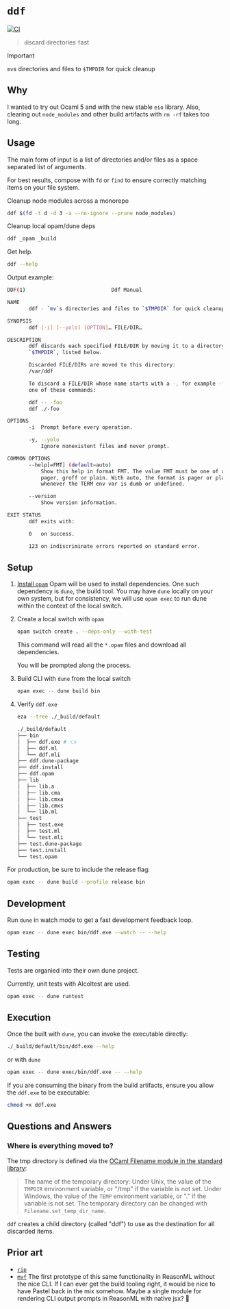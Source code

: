 # `ddf`

[![CI](https://github.com/chrstntdd/ddf/actions/workflows/build.yml/badge.svg?branch=main)](https://github.com/chrstntdd/ddf/actions/workflows/build.yml)

> `d`iscard `d`irectories `f`ast

> [!IMPORTANT]
> `mv`s directories and files to `$TMPDIR` for quick cleanup

## Why

I wanted to try out Ocaml 5 and with the new stable `eio` library. Also, clearing out `node_modules` and other build artifacts with `rm -rf` takes too long.

## Usage

The main form of input is a list of directories and/or files as a space separated list of arguments.

For best results, compose with `fd` or `find` to ensure correctly matching items on your file system.

Cleanup node modules across a monorepo

```sh
ddf $(fd -t d -d 3 -a --no-ignore --prune node_modules)
```

Cleanup local opam/dune deps

```sh
ddf _opam _build
```

Get help.

```sh
ddf --help
```

Output example:

```sh
DDF(1)                            Ddf Manual                            DDF(1)

NAME
       ddf - `mv`s directories and files to `$TMPDIR` for quick cleanup

SYNOPSIS
       ddf [-i] [--yolo] [OPTION]… FILE/DIR…

DESCRIPTION
       ddf discards each specified FILE/DIR by moving it to a directory in
       `$TMPDIR`, listed below.

       Discarded FILE/DIRs are moved to this directory:
       /var/ddf

       To discard a FILE/DIR whose name starts with a -, for example -foo, use
       one of these commands:

       ddf -- -foo
       ddf ./-foo

OPTIONS
       -i  Prompt before every operation.

       -y, --yolo
           Ignore nonexistent files and never prompt.

COMMON OPTIONS
       --help[=FMT] (default=auto)
           Show this help in format FMT. The value FMT must be one of auto,
           pager, groff or plain. With auto, the format is pager or plain
           whenever the TERM env var is dumb or undefined.

       --version
           Show version information.

EXIT STATUS
       ddf exits with:

       0   on success.

       123 on indiscriminate errors reported on standard error.
```

## Setup

1. [Install `opam`](https://opam.ocaml.org/doc/Install.html)
    Opam will be used to install dependencies. One such dependency is `dune`, the build tool. You may have `dune` locally on your own system, but for consistency, we will use `opam exec` to run dune within the context of the local switch.
2. Create a local switch with `opam`

   ```sh
   opam switch create . --deps-only --with-test
   ```

   This command will read all the `*.opam` files and download all dependencies.

   You will be prompted along the process.

3. Build CLI with `dune` from the local switch
   ```sh
   opam exec -- dune build bin
   ```
4. Verify `ddf.exe`

   ```sh
   eza --tree ./_build/default
   ```

   ```sh
   ./_build/default
   ├── bin
   │  ├── ddf.exe # 👈
   │  ├── ddf.ml
   │  └── ddf.mli
   ├── ddf.dune-package
   ├── ddf.install
   ├── ddf.opam
   ├── lib
   │  ├── lib.a
   │  ├── lib.cma
   │  ├── lib.cmxa
   │  ├── lib.cmxs
   │  └── lib.ml
   ├── test
   │  ├── test.exe
   │  ├── test.ml
   │  └── test.mli
   ├── test.dune-package
   ├── test.install
   └── test.opam
   ```

For production, be sure to include the release flag:

```sh
opam exec -- dune build --profile release bin
```

## Development

Run `dune` in watch mode to get a fast development feedback loop.

```sh
opam exec -- dune exec bin/ddf.exe --watch -- --help
```

## Testing

Tests are organied into their own dune project.

Currently, unit tests with Alcoltest are used.

```sh
opam exec -- dune runtest
```

## Execution

Once the built with `dune`, you can invoke the executable directly:

```sh
./_build/default/bin/ddf.exe --help
```

or with `dune`

```sh
opam exec -- dune exec/bin/ddf.exe -- --help
```

If you are consuming the binary from the build artifacts, ensure you allow the `ddf.exe` to be executable:

```sh
chmod +x ddf.exe
```

## Questions and Answers
### Where is everything moved to?
The tmp directory is defined via the [OCaml Filename module in the standard library](https://ocaml.org/manual/5.1/api/Filename.html#VALget_temp_dir_name):

> The name of the temporary directory: Under Unix, the value of the `TMPDIR` environment variable, or "/tmp" if the variable is not set. Under Windows, the value of the `TEMP` environment variable, or "." if the variable is not set. The temporary directory can be changed with `Filename.set_temp_dir_name`.

`ddf` creates a child directory (called "ddf") to use as the destination for all discarded items.

## Prior art

- [`rip`](https://github.com/nivekuil/rip)
- [`mvf`](https://github.com/chrstntdd/mvf)
  The first prototype of this same functionality in ReasonML without the nice CLI. If I can ever get the build tooling right, it would be nice to have Pastel back in the mix somehow. Maybe a single module for rendering CLI output prompts in ReasonML with native jsx? 🤔
